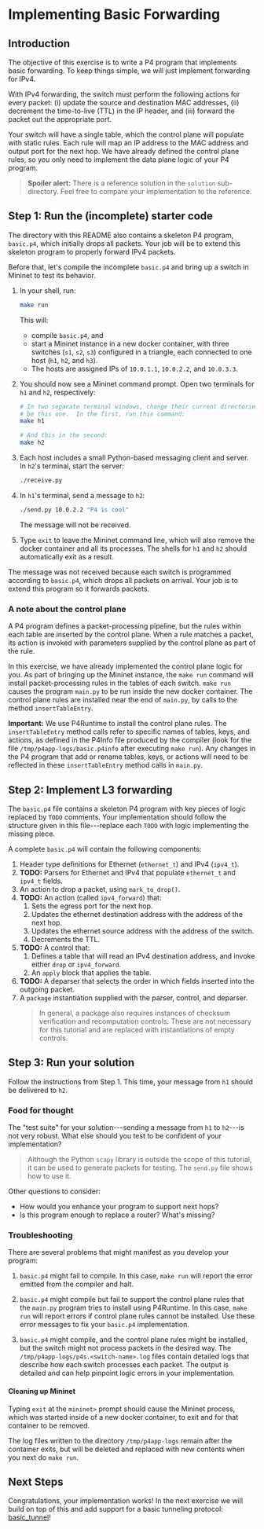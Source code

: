 # Implementing Basic Forwarding

## Introduction

The objective of this exercise is to write a P4 program that
implements basic forwarding. To keep things simple, we will just
implement forwarding for IPv4.

With IPv4 forwarding, the switch must perform the following actions
for every packet: (i) update the source and destination MAC addresses,
(ii) decrement the time-to-live (TTL) in the IP header, and (iii)
forward the packet out the appropriate port.
 
Your switch will have a single table, which the control plane will
populate with static rules. Each rule will map an IP address to the
MAC address and output port for the next hop. We have already defined
the control plane rules, so you only need to implement the data plane
logic of your P4 program.

> **Spoiler alert:** There is a reference solution in the `solution`
> sub-directory. Feel free to compare your implementation to the
> reference.

## Step 1: Run the (incomplete) starter code

The directory with this README also contains a skeleton P4 program,
`basic.p4`, which initially drops all packets. Your job will be to
extend this skeleton program to properly forward IPv4 packets.

Before that, let's compile the incomplete `basic.p4` and bring
up a switch in Mininet to test its behavior.

1. In your shell, run:
   ```bash
   make run
   ```
   This will:
   * compile `basic.p4`, and
   * start a Mininet instance in a new docker container,
     with three switches (`s1`, `s2`, `s3`)
     configured in a triangle, each connected to one host (`h1`, `h2`,
     and `h3`).
   * The hosts are assigned IPs of `10.0.1.1`, `10.0.2.2`, and `10.0.3.3`.

2. You should now see a Mininet command prompt. Open two terminals
for `h1` and `h2`, respectively:
   ```bash
   # In two separate terminal windows, change their current directories to
   # be this one.  In the first, run this command:
   make h1

   # And this in the second:
   make h2
   ```
3. Each host includes a small Python-based messaging client and
server. In `h2`'s terminal, start the server:
   ```bash
   ./receive.py
   ```
4. In `h1`'s terminal, send a message to `h2`:
   ```bash
   ./send.py 10.0.2.2 "P4 is cool"
   ```
   The message will not be received.
5. Type `exit` to leave the Mininet command line, which will also remove
   the docker container and all its processes.  The shells for `h1`
   and `h2` should automatically exit as a result.

The message was not received because each switch is programmed
according to `basic.p4`, which drops all packets on arrival.
Your job is to extend this program so it forwards packets.

### A note about the control plane

A P4 program defines a packet-processing pipeline, but the rules
within each table are inserted by the control plane. When a rule
matches a packet, its action is invoked with parameters supplied by
the control plane as part of the rule.

In this exercise, we have already implemented the control plane logic
for you. As part of bringing up the Mininet instance, the `make run`
command will install packet-processing rules in the tables of each
switch. `make run` causes the program `main.py` to be run inside the
new docker container. The control plane rules are installed near the
end of `main.py`, by calls to the method `insertTableEntry`.

**Important:** We use P4Runtime to install the control plane rules. The
`insertTableEntry` method calls refer to specific names of tables, keys, and
actions, as defined in the P4Info file produced by the compiler (look for the
file `/tmp/p4app-logs/basic.p4info` after executing `make run`). Any changes in the P4
program that add or rename tables, keys, or actions will need to be reflected in
these `insertTableEntry` method calls in `main.py`.

## Step 2: Implement L3 forwarding

The `basic.p4` file contains a skeleton P4 program with key pieces of
logic replaced by `TODO` comments. Your implementation should follow
the structure given in this file---replace each `TODO` with logic
implementing the missing piece.

A complete `basic.p4` will contain the following components:

1. Header type definitions for Ethernet (`ethernet_t`) and IPv4 (`ipv4_t`).
2. **TODO:** Parsers for Ethernet and IPv4 that populate `ethernet_t` and `ipv4_t` fields.
3. An action to drop a packet, using `mark_to_drop()`.
4. **TODO:** An action (called `ipv4_forward`) that:
	1. Sets the egress port for the next hop. 
	2. Updates the ethernet destination address with the address of the next hop. 
	3. Updates the ethernet source address with the address of the switch. 
	4. Decrements the TTL.
5. **TODO:** A control that:
    1. Defines a table that will read an IPv4 destination address, and
       invoke either `drop` or `ipv4_forward`.
    2. An `apply` block that applies the table.   
6. **TODO:** A deparser that selects the order
    in which fields inserted into the outgoing packet.
7. A `package` instantiation supplied with the parser, control, and deparser.
    > In general, a package also requires instances of checksum verification
    > and recomputation controls. These are not necessary for this tutorial
    > and are replaced with instantiations of empty controls.

## Step 3: Run your solution

Follow the instructions from Step 1. This time, your message from
`h1` should be delivered to `h2`.

### Food for thought

The "test suite" for your solution---sending a message from `h1` to
`h2`---is not very robust. What else should you test to be confident
of your implementation?

> Although the Python `scapy` library is outside the scope of this tutorial,
> it can be used to generate packets for testing. The `send.py` file shows how
> to use it.

Other questions to consider:
 - How would you enhance your program to support next hops?
 - Is this program enough to replace a router?  What's missing?

### Troubleshooting

There are several problems that might manifest as you develop your program:

1. `basic.p4` might fail to compile. In this case, `make run` will
report the error emitted from the compiler and halt.

2. `basic.p4` might compile but fail to support the control plane
rules that the `main.py` program tries to install using P4Runtime. In
this case, `make run` will report errors if control plane rules cannot
be installed. Use these error messages to fix your `basic.p4`
implementation.

3. `basic.p4` might compile, and the control plane rules might be
installed, but the switch might not process packets in the desired
way. The `/tmp/p4app-logs/p4s.<switch-name>.log` files contain
detailed logs that describe how each switch processes each packet. The
output is detailed and can help pinpoint logic errors in your
implementation.

#### Cleaning up Mininet

Typing `exit` at the `mininet>` prompt should cause the Mininet
process, which was started inside of a new docker container, to exit
and for that container to be removed.

The log files written to the directory `/tmp/p4app-logs` remain after
the container exits, but will be deleted and replaced with new
contents when you next do `make run`.

## Next Steps

Congratulations, your implementation works! In the next exercise we
will build on top of this and add support for a basic tunneling
protocol: [basic_tunnel](../basic_tunnel.p4app)!

